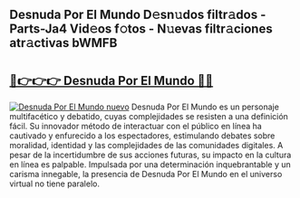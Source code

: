 ## Desnuda Por El Mundo D𝚎sn𝚞dos filtr𝚊dos - Parts-Ja4 Vid𝚎os f𝚘tos - N𝚞evas filtr𝚊ciones atr𝚊ctivas bWMFB

# <h2><a href="http://mb08ma.tromn.icu/?c=Desnuda+Por+El+Mundo">🔗👉👉👉 Desnuda Por El Mundo 🔗🔗</a></h2>

[![Desnuda Por El Mundo nuevo](https://i.imgur.com/pEAQMta.gif)](http://mb08ma.tromn.icu/?c=Desnuda+Por+El+Mundo)
Desnuda Por El Mundo es un personaje multifacético y debatido, cuyas complejidades se resisten a una definición fácil.  Su innovador método de interactuar con el público en línea ha cautivado y enfurecido a los espectadores, estimulando debates sobre moralidad, identidad y las complejidades de las comunidades digitales. A pesar de la incertidumbre de sus acciones futuras, su impacto en la cultura en línea es palpable. Impulsada por una determinación inquebrantable y un carisma innegable, la presencia de Desnuda Por El Mundo en el universo virtual no tiene paralelo.
